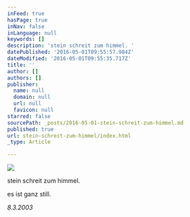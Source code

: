 ```yaml
---
inFeed: true
hasPage: true
inNav: false
inLanguage: null
keywords: []
description: 'stein schreit zum himmel. '
datePublished: '2016-05-01T09:55:57.984Z'
dateModified: '2016-05-01T09:55:35.717Z'
title: ''
author: []
authors: []
publisher:
  name: null
  domain: null
  url: null
  favicon: null
starred: false
sourcePath: _posts/2016-05-01-stein-schreit-zum-himmel.md
published: true
url: stein-schreit-zum-himmel/index.html
_type: Article

---
```

![](https://the-grid-user-content.s3-us-west-2.amazonaws.com/14923214-4590-4a0b-9285-074ed8f90a91.jpg)

stein schreit zum himmel. 

es ist ganz still. 

_8.3.2003_